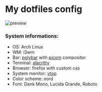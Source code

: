 # My dotfiles config

![preview](https://voz.vn/attachments/1628186419568-png.694925/)

### System informations:
- OS: Arch Linux 
- WM: i3wm
- Bar: [polybar](https://github.com/polybar/polybar) with [picom](https://github.com/yshui/picom) compositor
- Terminal: [alacritty](https://github.com/alacritty/alacritty)
- Browser: firefox with custom css
- System monitor: [vtop](https://github.com/MrRio/vtop)
- Color scheme: nord
- Font: Dank Mono, Lucida Grande, Roboto
